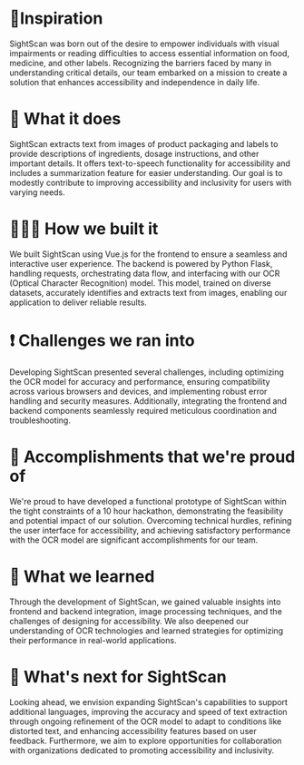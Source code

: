 # 👀Inspiration
SightScan was born out of the desire to empower individuals with visual impairments or reading difficulties to access essential information on food, medicine, and other labels. Recognizing the barriers faced by many in understanding critical details, our team embarked on a mission to create a solution that enhances accessibility and independence in daily life.

# 🤖 What it does
SightScan extracts text from images of product packaging and labels to provide descriptions of ingredients, dosage instructions, and other important details. It offers text-to-speech functionality for accessibility and includes a summarization feature for easier understanding. Our goal is to modestly contribute to improving accessibility and inclusivity for users with varying needs.

# 👩🏻‍💻 How we built it
We built SightScan using Vue.js for the frontend to ensure a seamless and interactive user experience. The backend is powered by Python Flask, handling requests, orchestrating data flow, and interfacing with our OCR (Optical Character Recognition) model. This model, trained on diverse datasets, accurately identifies and extracts text from images, enabling our application to deliver reliable results.

# ❗️ Challenges we ran into
Developing SightScan presented several challenges, including optimizing the OCR model for accuracy and performance, ensuring compatibility across various browsers and devices, and implementing robust error handling and security measures. Additionally, integrating the frontend and backend components seamlessly required meticulous coordination and troubleshooting.

# 🌟 Accomplishments that we're proud of
We're proud to have developed a functional prototype of SightScan within the tight constraints of a 10 hour hackathon, demonstrating the feasibility and potential impact of our solution. Overcoming technical hurdles, refining the user interface for accessibility, and achieving satisfactory performance with the OCR model are significant accomplishments for our team.

# 📝 What we learned
Through the development of SightScan, we gained valuable insights into frontend and backend integration, image processing techniques, and the challenges of designing for accessibility. We also deepened our understanding of OCR technologies and learned strategies for optimizing their performance in real-world applications.

# 🔮 What's next for SightScan
Looking ahead, we envision expanding SightScan's capabilities to support additional languages, improving the accuracy and speed of text extraction through ongoing refinement of the OCR model to adapt to conditions like distorted text, and enhancing accessibility features based on user feedback. Furthermore, we aim to explore opportunities for collaboration with organizations dedicated to promoting accessibility and inclusivity.
